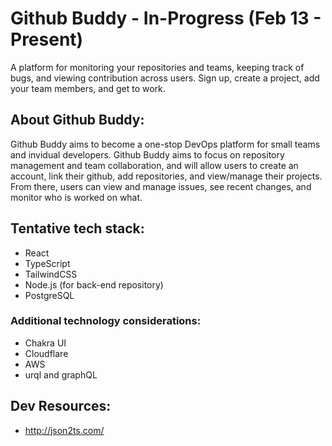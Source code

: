 # Github Buddy - In-Progress (Feb 13 - Present)

A platform for monitoring your repositories and teams, keeping track of bugs, and viewing contribution across users. Sign up, create a project, add your team members, and get to work.

## About Github Buddy:
Github Buddy aims to become a one-stop DevOps platform for small teams and invidual developers.  Github Buddy aims to focus on repository management and team collaboration, and will allow users to create an account, link their github, add repositories, and view/manage their projects.  From there, users can view and manage issues, see recent changes, and monitor who is worked on what.

## Tentative tech stack:

- React
- TypeScript
- TailwindCSS
- Node.js (for back-end repository)
- PostgreSQL

### Additional technology considerations:

- Chakra UI
- Cloudflare
- AWS
- urql and graphQL

## Dev Resources:

- http://json2ts.com/
